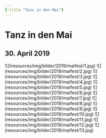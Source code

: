 ```yaml
---
{:title "Tanz in den Mai"}
---
```


# Tanz in den Mai
## 30. April 2019


<div class="gallery gallery-4">
![](resources/img/bilder/2019/maifest/1.jpg)
![](resources/img/bilder/2019/maifest/2.jpg)
![](resources/img/bilder/2019/maifest/3.jpg)
![](resources/img/bilder/2019/maifest/4.jpg)
![](resources/img/bilder/2019/maifest/5.jpg)
![](resources/img/bilder/2019/maifest/6.jpg)
![](resources/img/bilder/2019/maifest/7.jpg)
![](resources/img/bilder/2019/maifest/8.jpg)
![](resources/img/bilder/2019/maifest/9.jpg)
![](resources/img/bilder/2019/maifest/10.jpg)
![](resources/img/bilder/2019/maifest/11.jpg)
![](resources/img/bilder/2019/maifest/12.jpg)
![](resources/img/bilder/2019/maifest/13.jpg)
</div>
